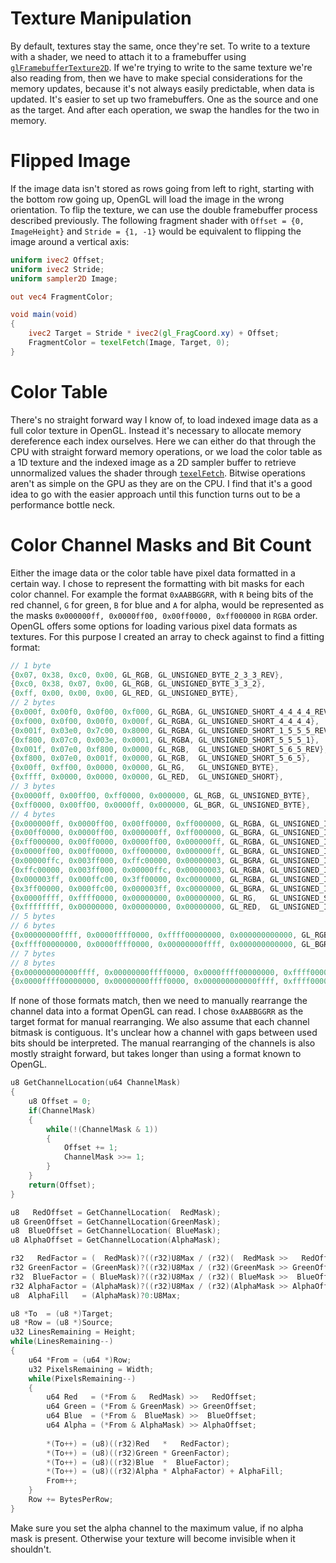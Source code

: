 # Texture Manipulation
By default, textures stay the same, once they're set. To write to a texture with a shader, we need to attach it to a framebuffer using [`glFramebufferTexture2D`](https://registry.khronos.org/OpenGL-Refpages/gl4/html/glFramebufferTexture.xhtml). If we're trying to write to the same texture we're also reading from, then we have to make special considerations for the memory updates, because it's not always easily predictable, when data is updated. It's easier to set up two framebuffers. One as the source and one as the target. And after each operation, we swap the handles for the two in memory.  

# Flipped Image
If the image data isn't stored as rows going from left to right, starting with the bottom row going up, OpenGL will load the image in the wrong orientation. To flip the texture, we can use the double framebuffer process described previously. The following fragment shader with `Offset = {0, ImageHeight}` and `Stride = {1, -1}` would be equivalent to flipping the image around a vertical axis:
```glsl
uniform ivec2 Offset;
uniform ivec2 Stride;
uniform sampler2D Image;

out vec4 FragmentColor;

void main(void)
{
    ivec2 Target = Stride * ivec2(gl_FragCoord.xy) + Offset;
    FragmentColor = texelFetch(Image, Target, 0);
}
```

# Color Table
There's no straight forward way I know of, to load indexed image data as a full color texture in OpenGL. Instead it's necessary to allocate memory dereference each index ourselves. Here we can either do that through the CPU with straight forward memory operations, or we load the color table as a 1D texture and the indexed image as a 2D sampler buffer to retrieve unnormalized values the shader through [`texelFetch`](https://registry.khronos.org/OpenGL-Refpages/gl4/html/texelFetch.xhtml). Bitwise operations aren't as simple on the GPU as they are on the CPU. I find that it's a good idea to go with the easier approach until this function turns out to be a performance bottle neck.

# Color Channel Masks and Bit Count
Either the image data or the color table have pixel data formatted in a certain way. I chose to represent the formatting with bit masks for each color channel. For example the format `0xAABBGGRR`, with `R` being bits of the red channel, `G` for green, `B` for blue and `A` for alpha, would be represented as the masks `0x000000ff, 0x0000ff00, 0x00ff0000, 0xff000000` in `RGBA` order. OpenGL offers some options for loading various pixel data formats as textures. For this purpose I created an array to check against to find a fitting format:
```cpp
// 1 byte
{0x07, 0x38, 0xc0, 0x00, GL_RGB, GL_UNSIGNED_BYTE_2_3_3_REV},
{0xc0, 0x38, 0x07, 0x00, GL_RGB, GL_UNSIGNED_BYTE_3_3_2},
{0xff, 0x00, 0x00, 0x00, GL_RED, GL_UNSIGNED_BYTE},
// 2 bytes
{0x000f, 0x00f0, 0x0f00, 0xf000, GL_RGBA, GL_UNSIGNED_SHORT_4_4_4_4_REV},
{0xf000, 0x0f00, 0x00f0, 0x000f, GL_RGBA, GL_UNSIGNED_SHORT_4_4_4_4},
{0x001f, 0x03e0, 0x7c00, 0x8000, GL_RGBA, GL_UNSIGNED_SHORT_1_5_5_5_REV},
{0xf800, 0x07c0, 0x003e, 0x0001, GL_RGBA, GL_UNSIGNED_SHORT_5_5_5_1},
{0x001f, 0x07e0, 0xf800, 0x0000, GL_RGB,  GL_UNSIGNED_SHORT_5_6_5_REV},
{0xf800, 0x07e0, 0x001f, 0x0000, GL_RGB,  GL_UNSIGNED_SHORT_5_6_5},
{0x00ff, 0xff00, 0x0000, 0x0000, GL_RG,   GL_UNSIGNED_BYTE},
{0xffff, 0x0000, 0x0000, 0x0000, GL_RED,  GL_UNSIGNED_SHORT},
// 3 bytes
{0x0000ff, 0x00ff00, 0xff0000, 0x000000, GL_RGB, GL_UNSIGNED_BYTE},
{0xff0000, 0x00ff00, 0x0000ff, 0x000000, GL_BGR, GL_UNSIGNED_BYTE},
// 4 bytes
{0x000000ff, 0x0000ff00, 0x00ff0000, 0xff000000, GL_RGBA, GL_UNSIGNED_INT_8_8_8_8_REV},
{0x00ff0000, 0x0000ff00, 0x000000ff, 0xff000000, GL_BGRA, GL_UNSIGNED_INT_8_8_8_8_REV},
{0xff000000, 0x00ff0000, 0x0000ff00, 0x000000ff, GL_RGBA, GL_UNSIGNED_INT_8_8_8_8},
{0x0000ff00, 0x00ff0000, 0xff000000, 0x000000ff, GL_BGRA, GL_UNSIGNED_INT_8_8_8_8},
{0x00000ffc, 0x003ff000, 0xffc00000, 0x00000003, GL_BGRA, GL_UNSIGNED_INT_10_10_10_2},
{0xffc00000, 0x003ff000, 0x00000ffc, 0x00000003, GL_RGBA, GL_UNSIGNED_INT_10_10_10_2},
{0x000003ff, 0x000ffc00, 0x3ff00000, 0xc0000000, GL_RGBA, GL_UNSIGNED_INT_2_10_10_10_REV},
{0x3ff00000, 0x000ffc00, 0x000003ff, 0xc0000000, GL_BGRA, GL_UNSIGNED_INT_2_10_10_10_REV},
{0x0000ffff, 0xffff0000, 0x00000000, 0x00000000, GL_RG,   GL_UNSIGNED_SHORT},
{0xffffffff, 0x00000000, 0x00000000, 0x00000000, GL_RED,  GL_UNSIGNED_INT},
// 5 bytes
// 6 bytes
{0x00000000ffff, 0x0000ffff0000, 0xffff00000000, 0x000000000000, GL_RGB, GL_UNSIGNED_SHORT},
{0xffff00000000, 0x0000ffff0000, 0x00000000ffff, 0x000000000000, GL_BGR, GL_UNSIGNED_SHORT},
// 7 bytes
// 8 bytes
{0x000000000000ffff, 0x00000000ffff0000, 0x0000ffff00000000, 0xffff000000000000, GL_RGBA, GL_UNSIGNED_SHORT},
{0x0000ffff00000000, 0x00000000ffff0000, 0x000000000000ffff, 0xffff000000000000, GL_BGRA, GL_UNSIGNED_SHORT},
```
If none of those formats match, then we need to manually rearrange the channel data into a format OpenGL can read. I chose `0xAABBGGRR` as the target format for manual rearranging. We also assume that each channel bitmask is contiguous. It's unclear how a channel with gaps between used bits should be interpreted. The manual rearranging of the channels is also mostly straight forward, but takes longer than using a format known to OpenGL.
```cpp
u8 GetChannelLocation(u64 ChannelMask)
{
    u8 Offset = 0;
    if(ChannelMask)
    {
        while(!(ChannelMask & 1))
        {
            Offset += 1;
            ChannelMask >>= 1;
        }
    }
    return(Offset);
}
```
```cpp
u8   RedOffset = GetChannelLocation(  RedMask);
u8 GreenOffset = GetChannelLocation(GreenMask);
u8  BlueOffset = GetChannelLocation( BlueMask);
u8 AlphaOffset = GetChannelLocation(AlphaMask);

r32   RedFactor = (  RedMask)?((r32)U8Max / (r32)(  RedMask >>   RedOffset)):0;
r32 GreenFactor = (GreenMask)?((r32)U8Max / (r32)(GreenMask >> GreenOffset)):0;
r32  BlueFactor = ( BlueMask)?((r32)U8Max / (r32)( BlueMask >>  BlueOffset)):0;
r32 AlphaFactor = (AlphaMask)?((r32)U8Max / (r32)(AlphaMask >> AlphaOffset)):0;
u8  AlphaFill   = (AlphaMask)?0:U8Max;

u8 *To  = (u8 *)Target;
u8 *Row = (u8 *)Source;
u32 LinesRemaining = Height;
while(LinesRemaining--)
{
    u64 *From = (u64 *)Row;
    u32 PixelsRemaining = Width;
    while(PixelsRemaining--)
    {
        u64 Red   = (*From &   RedMask) >>   RedOffset;
        u64 Green = (*From & GreenMask) >> GreenOffset;
        u64 Blue  = (*From &  BlueMask) >>  BlueOffset;
        u64 Alpha = (*From & AlphaMask) >> AlphaOffset;
        
        *(To++) = (u8)((r32)Red   *   RedFactor);
        *(To++) = (u8)((r32)Green * GreenFactor);
        *(To++) = (u8)((r32)Blue  *  BlueFactor);
        *(To++) = (u8)((r32)Alpha * AlphaFactor) + AlphaFill;
        From++;
    }
    Row += BytesPerRow;
}
```
Make sure you set the alpha channel to the maximum value, if no alpha mask is present. Otherwise your texture will become invisible when it shouldn't.